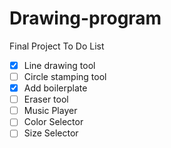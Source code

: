 # Drawing-program
Final Project
To Do List
- [x] Line drawing tool
- [ ] Circle stamping tool
- [x] Add boilerplate
- [ ] Eraser tool
- [ ] Music Player
- [ ] Color Selector
- [ ] Size Selector
